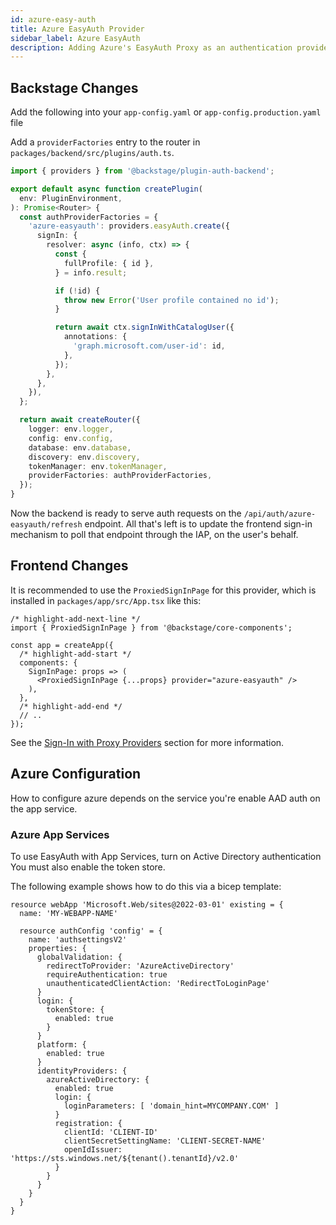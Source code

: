 ```yaml
---
id: azure-easy-auth
title: Azure EasyAuth Provider
sidebar_label: Azure EasyAuth
description: Adding Azure's EasyAuth Proxy as an authentication provider in Backstage
---
```


## Backstage Changes

Add the following into your `app-config.yaml` or `app-config.production.yaml` file

Add a `providerFactories` entry to the router in
`packages/backend/src/plugins/auth.ts`.

```ts
import { providers } from '@backstage/plugin-auth-backend';

export default async function createPlugin(
  env: PluginEnvironment,
): Promise<Router> {
  const authProviderFactories = {
    'azure-easyauth': providers.easyAuth.create({
      signIn: {
        resolver: async (info, ctx) => {
          const {
            fullProfile: { id },
          } = info.result;

          if (!id) {
            throw new Error('User profile contained no id');
          }

          return await ctx.signInWithCatalogUser({
            annotations: {
              'graph.microsoft.com/user-id': id,
            },
          });
        },
      },
    }),
  };

  return await createRouter({
    logger: env.logger,
    config: env.config,
    database: env.database,
    discovery: env.discovery,
    tokenManager: env.tokenManager,
    providerFactories: authProviderFactories,
  });
}
```

Now the backend is ready to serve auth requests on the
`/api/auth/azure-easyauth/refresh` endpoint. All that's left is to update the frontend
sign-in mechanism to poll that endpoint through the IAP, on the user's behalf.

## Frontend Changes

It is recommended to use the `ProxiedSignInPage` for this provider, which is
installed in `packages/app/src/App.tsx` like this:

```tsx title="packages/app/src/App.tsx"
/* highlight-add-next-line */
import { ProxiedSignInPage } from '@backstage/core-components';

const app = createApp({
  /* highlight-add-start */
  components: {
    SignInPage: props => (
      <ProxiedSignInPage {...props} provider="azure-easyauth" />
    ),
  },
  /* highlight-add-end */
  // ..
});
```

See the [Sign-In with Proxy Providers](../index.md#sign-in-with-proxy-providers) section for more information.

## Azure Configuration

How to configure azure depends on the service you're enable AAD auth on the app service.

### Azure App Services

To use EasyAuth with App Services, turn on Active Directory authentication
You must also enable the token store.

The following example shows how to do this via a bicep template:

```bicep
resource webApp 'Microsoft.Web/sites@2022-03-01' existing = {
  name: 'MY-WEBAPP-NAME'

  resource authConfig 'config' = {
    name: 'authsettingsV2'
    properties: {
      globalValidation: {
        redirectToProvider: 'AzureActiveDirectory'
        requireAuthentication: true
        unauthenticatedClientAction: 'RedirectToLoginPage'
      }
      login: {
        tokenStore: {
          enabled: true
        }
      }
      platform: {
        enabled: true
      }
      identityProviders: {
        azureActiveDirectory: {
          enabled: true
          login: {
            loginParameters: [ 'domain_hint=MYCOMPANY.COM' ]
          }
          registration: {
            clientId: 'CLIENT-ID'
            clientSecretSettingName: 'CLIENT-SECRET-NAME'
            openIdIssuer: 'https://sts.windows.net/${tenant().tenantId}/v2.0'
          }
        }
      }
    }
  }
}
```

